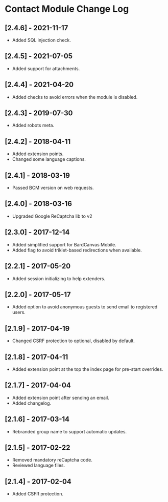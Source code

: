 
# Contact Module Change Log

## [2.4.6] - 2021-11-17

- Added SQL injection check.

## [2.4.5] - 2021-07-05

- Added support for attachments.

## [2.4.4] - 2021-04-20

- Added checks to avoid errors when the module is disabled.

## [2.4.3] - 2019-07-30

- Added robots meta.

## [2.4.2] - 2018-04-11

- Added extension points.
- Changed some language captions.

## [2.4.1] - 2018-03-19

- Passed BCM version on web requests.

## [2.4.0] - 2018-03-16

- Upgraded Google ReCaptcha lib to v2

## [2.3.0] - 2017-12-14

- Added simplified support for BardCanvas Mobile.
- Added flag to avoid triklet-based redirections when available.

## [2.2.1] - 2017-05-20

- Added session initializing to help extenders.

## [2.2.0] - 2017-05-17

- Added option to avoid anonymous guests to send email to registered users.

## [2.1.9] - 2017-04-19

- Changed CSRF protection to optional, disabled by default.

## [2.1.8] - 2017-04-11

- Added extension point at the top the index page for pre-start overrides.

## [2.1.7] - 2017-04-04

- Added extension point after sending an email.
- Added changelog.

## [2.1.6] - 2017-03-14

- Rebranded group name to support automatic updates.

## [2.1.5] - 2017-02-22

- Removed mandatory reCaptcha code.
- Reviewed language files.

## [2.1.4] - 2017-02-04

- Added CSFR protection.
